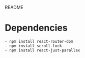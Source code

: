README

# Dependencies

    - npm install react-router-dom
    - npm install scroll-lock
    - npm install react-just-parallax
